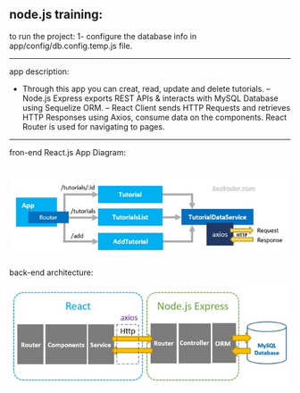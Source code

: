 node.js training:
--------------------

to run the project:
    1- configure the database info in app/config/db.config.temp.js file.

--------------------
app description:

- Through this app you can creat, read, update and delete tutorials.
– Node.js Express exports REST APIs & interacts with MySQL Database using Sequelize ORM.
– React Client sends HTTP Requests and retrieves HTTP Responses using Axios, consume data on the components. React Router is used for navigating to pages.

---------------------
fron-end React.js App Diagram: 

![Alt Text](https://raw.githubusercontent.com/reman131/tutorials/master/img/fron-end.jpg)
--------------------
back-end architecture:

![Alt Text](https://raw.githubusercontent.com/reman131/tutorials/master/img/back-end.jpg)
 

